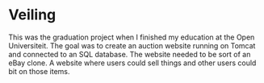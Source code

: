# Veiling

This was the graduation project when I finished my education at the Open Universiteit. The goal was to create an auction website running on Tomcat and connected to an SQL database.
The website needed to be sort of an eBay clone. A website where users could sell things and other users could bit on those items. 
